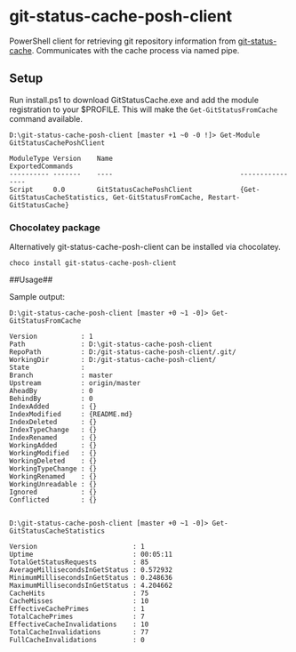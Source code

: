 # git-status-cache-posh-client #

PowerShell client for retrieving git repository information from [git-status-cache](https://github.com/cmarcusreid/git-status-cache). Communicates with the cache process via named pipe. 

## Setup ##

Run install.ps1 to download GitStatusCache.exe and add the module registration to your $PROFILE. This will make the `Get-GitStatusFromCache` command available.

	D:\git-status-cache-posh-client [master +1 ~0 -0 !]> Get-Module GitStatusCachePoshClient

	ModuleType Version    Name                                ExportedCommands
	---------- -------    ----                                ----------------
	Script     0.0        GitStatusCachePoshClient            {Get-GitStatusCacheStatistics, Get-GitStatusFromCache, Restart-GitStatusCache}

### Chocolatey package ###

Alternatively git-status-cache-posh-client can be installed via chocolatey.

	choco install git-status-cache-posh-client

##Usage##

Sample output:
	
	D:\git-status-cache-posh-client [master +0 ~1 -0]> Get-GitStatusFromCache
	
	Version           : 1
	Path              : D:\git-status-cache-posh-client
	RepoPath          : D:/git-status-cache-posh-client/.git/
	WorkingDir        : D:/git-status-cache-posh-client/
	State             :
	Branch            : master
	Upstream          : origin/master
	AheadBy           : 0
	BehindBy          : 0
	IndexAdded        : {}
	IndexModified     : {README.md}
	IndexDeleted      : {}
	IndexTypeChange   : {}
	IndexRenamed      : {}
	WorkingAdded      : {}
	WorkingModified   : {}
	WorkingDeleted    : {}
	WorkingTypeChange : {}
	WorkingRenamed    : {}
	WorkingUnreadable : {}
	Ignored           : {}
	Conflicted        : {}
	
	
	D:\git-status-cache-posh-client [master +0 ~1 -0]> Get-GitStatusCacheStatistics
	
	Version                        : 1
	Uptime                         : 00:05:11
	TotalGetStatusRequests         : 85
	AverageMillisecondsInGetStatus : 0.572932
	MinimumMillisecondsInGetStatus : 0.248636
	MaximumMillisecondsInGetStatus : 4.204662
	CacheHits                      : 75
	CacheMisses                    : 10
	EffectiveCachePrimes           : 1
	TotalCachePrimes               : 7
	EffectiveCacheInvalidations    : 10
	TotalCacheInvalidations        : 77
	FullCacheInvalidations         : 0
